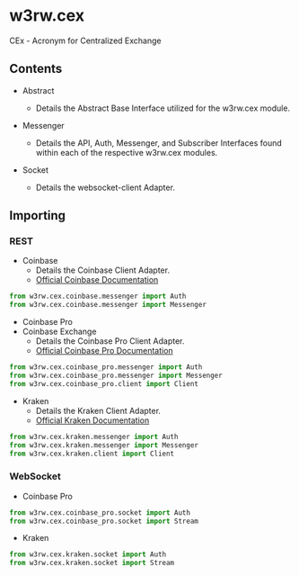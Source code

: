 # w3rw.cex

CEx - Acronym for Centralized Exchange

## Contents

- Abstract
    - Details the Abstract Base Interface utilized for the w3rw.cex module.

- Messenger
    - Details the API, Auth, Messenger, and Subscriber Interfaces found within each of the respective w3rw.cex modules.

- Socket
    - Details the websocket-client Adapter.

## Importing

### REST

- Coinbase
    - Details the Coinbase Client Adapter.
    - [Official Coinbase Documentation](https://developers.coinbase.com/api/v2?shell#)

```python
from w3rw.cex.coinbase.messenger import Auth
from w3rw.cex.coinbase.messenger import Messenger
```

- Coinbase Pro
- Coinbase Exchange
    - Details the Coinbase Pro Client Adapter.
    - [Official Coinbase Pro Documentation](https://docs.cloud.coinbase.com/exchange/docs)

```python
from w3rw.cex.coinbase_pro.messenger import Auth
from w3rw.cex.coinbase_pro.messenger import Messenger
from w3rw.cex.coinbase_pro.client import Client
```

- Kraken
    - Details the Kraken Client Adapter.
    - [Official Kraken Documentation](https://docs.kraken.com/rest/)

```python
from w3rw.cex.kraken.messenger import Auth
from w3rw.cex.kraken.messenger import Messenger
from w3rw.cex.kraken.client import Client
```

### WebSocket

- Coinbase Pro

```python
from w3rw.cex.coinbase_pro.socket import Auth
from w3rw.cex.coinbase_pro.socket import Stream
```

- Kraken

```python
from w3rw.cex.kraken.socket import Auth
from w3rw.cex.kraken.socket import Stream
```
